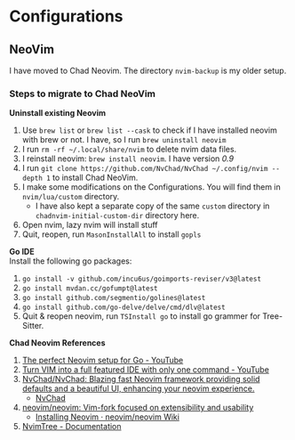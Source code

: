 # Configurations

## NeoVim

I have moved to Chad Neovim. The directory `nvim-backup` is my older setup.

### Steps to migrate to Chad NeoVim 

**Uninstall existing Neovim**  
1. Use `brew list` or `brew list --cask` to check if I have installed neovim with brew or not. I have, so I run `brew uninstall neovim`
2. I run `rm -rf ~/.local/share/nvim` to delete nvim data files.
3. I reinstall neovim: `brew install neovim`. I have version _0.9_
4. I run `git clone https://github.com/NvChad/NvChad ~/.config/nvim --depth 1` to install Chad NeoVim.
5. I make some modifications on the Configurations. You will find them in `nvim/lua/custom` directory.
    + I have also kept a separate copy of the same `custom` directory in `chadnvim-initial-custom-dir` directory here.
6. Open nvim, lazy nvim will install stuff
7. Quit, reopen, run `MasonInstallAll` to install `gopls`

**Go IDE**  
Install the following go packages:
1. `go install -v github.com/incu6us/goimports-reviser/v3@latest`
2. `go install mvdan.cc/gofumpt@latest`
3. `go install github.com/segmentio/golines@latest`
4. `go install github.com/go-delve/delve/cmd/dlv@latest`
5. Quit & reopen neovim, run `TSInstall go` to install go grammer for Tree-Sitter.

**Chad Neovim References**   
1. [The perfect Neovim setup for Go - YouTube](https://www.youtube.com/watch?v=i04sSQjd-qo)
2. [Turn VIM into a full featured IDE with only one command - YouTube](https://www.youtube.com/watch?v=Mtgo-nP_r8Y)
3. [NvChad/NvChad: Blazing fast Neovim framework providing solid defaults and a beautiful UI, enhancing your neovim experience.](https://github.com/NvChad/NvChad)
    + [NvChad](https://nvchad.com/docs/quickstart/install)
4. [neovim/neovim: Vim-fork focused on extensibility and usability](https://github.com/neovim/neovim)
    + [Installing Neovim · neovim/neovim Wiki](https://github.com/neovim/neovim/wiki/Installing-Neovim)
5. [NvimTree - Documentation](https://docs.rockylinux.org/books/nvchad/nvchad_ui/nvimtree/)

